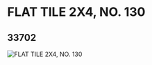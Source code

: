 # FLAT TILE 2X4, NO. 130
## 33702
![FLAT TILE 2X4, NO. 130](https://lc-www-live-s.legocdn.com/media/bricks/5/2/6189183.jpg)